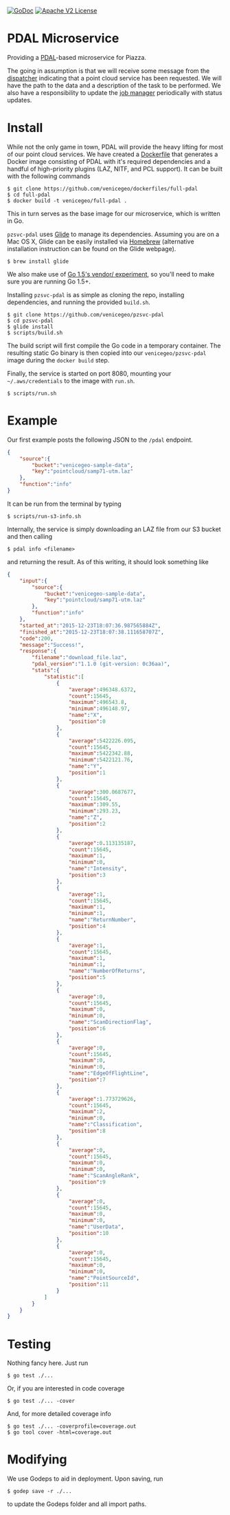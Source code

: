 [![GoDoc](https://godoc.org/github.com/venicegeo/pzsvc-pdal?status.svg)](https://godoc.org/github.com/venicegeo/pzsvc-pdal)
[![Apache V2 License](http://img.shields.io/badge/license-Apache%20V2-blue.svg)](https://github.com/venicegeo/pzsvc-pdal/blob/master/LICENSE)

# PDAL Microservice

Providing a [PDAL](http://pdal.io)-based microservice for Piazza.

The going in assumption is that we will receive some message from the [dispatcher](https://github.com/venicegeo/pz-dispatcher) indicating that a point cloud service has been requested. We will have the path to the data and a description of the task to be performed. We also have a responsibility to update the [job manager](https://github.com/venicegeo/pz-jobmanager) periodically with status updates.

# Install

While not the only game in town, PDAL will provide the heavy lifting for most of our point cloud services. We have created a [Dockerfile](https://github.com/venicegeo/dockerfiles/blob/master/full-pdal/Dockerfile) that generates a Docker image consisting of PDAL with it's required dependencies and a handful of high-priority plugins (LAZ, NITF, and PCL support). It can be built with the following commands

```console
$ git clone https://github.com/venicegeo/dockerfiles/full-pdal
$ cd full-pdal
$ docker build -t venicegeo/full-pdal .
```

This in turn serves as the base image for our microservice, which is written in Go.

`pzsvc-pdal` uses [Glide](https://github.com/Masterminds/glide) to manage its dependencies. Assuming you are on a Mac OS X, Glide can be easily installed via [Homebrew](https://github.com/Homebrew/homebrew) (alternative installation instruction can be found on the Glide webpage).

```console
$ brew install glide
```

We also make use of [Go 1.5's vendor/ experiment](https://medium.com/@freeformz/go-1-5-s-vendor-experiment-fd3e830f52c3#.ueuy8ao53), so you'll need to make sure you are running Go 1.5+.

Installing `pzsvc-pdal` is as simple as cloning the repo, installing dependencies, and running the provided `build.sh`.

```console
$ git clone https://github.com/venicegeo/pzsvc-pdal
$ cd pzsvc-pdal
$ glide install
$ scripts/build.sh
```

The build script will first compile the Go code in a temporary container. The resulting static Go binary is then copied into our `venicegeo/pzsvc-pdal` image during the `docker build` step.

Finally, the service is started on port 8080, mounting your `~/.aws/credentials` to the image with `run.sh`.

```console
$ scripts/run.sh
```

# Example

Our first example posts the following JSON to the `/pdal` endpoint.

```json
{  
    "source":{  
        "bucket":"venicegeo-sample-data",
        "key":"pointcloud/samp71-utm.laz"
    },
    "function":"info"
}
```

It can be run from the terminal by typing

```console
$ scripts/run-s3-info.sh
```

Internally, the service is simply downloading an LAZ file from our S3 bucket and then calling

```console
$ pdal info <filename>
```

and returning the result. As of this writing, it should look something like

```json
{  
    "input":{  
        "source":{  
            "bucket":"venicegeo-sample-data",
            "key":"pointcloud/samp71-utm.laz"
        },
        "function":"info"
    },
    "started_at":"2015-12-23T18:07:36.987565884Z",
    "finished_at":"2015-12-23T18:07:38.111658707Z",
    "code":200,
    "message":"Success!",
    "response":{  
        "filename":"download_file.laz",
        "pdal_version":"1.1.0 (git-version: 0c36aa)",
        "stats":{  
            "statistic":[  
                {  
                    "average":496348.6372,
                    "count":15645,
                    "maximum":496543.8,
                    "minimum":496148.97,
                    "name":"X",
                    "position":0
                },
                {  
                    "average":5422226.095,
                    "count":15645,
                    "maximum":5422342.88,
                    "minimum":5422121.76,
                    "name":"Y",
                    "position":1
                },
                {  
                    "average":300.0687677,
                    "count":15645,
                    "maximum":309.55,
                    "minimum":293.23,
                    "name":"Z",
                    "position":2
                },
                {  
                    "average":0.113135187,
                    "count":15645,
                    "maximum":1,
                    "minimum":0,
                    "name":"Intensity",
                    "position":3
                },
                {  
                    "average":1,
                    "count":15645,
                    "maximum":1,
                    "minimum":1,
                    "name":"ReturnNumber",
                    "position":4
                },
                {  
                    "average":1,
                    "count":15645,
                    "maximum":1,
                    "minimum":1,
                    "name":"NumberOfReturns",
                    "position":5
                },
                {  
                    "average":0,
                    "count":15645,
                    "maximum":0,
                    "minimum":0,
                    "name":"ScanDirectionFlag",
                    "position":6
                },
                {  
                    "average":0,
                    "count":15645,
                    "maximum":0,
                    "minimum":0,
                    "name":"EdgeOfFlightLine",
                    "position":7
                },
                {  
                    "average":1.773729626,
                    "count":15645,
                    "maximum":2,
                    "minimum":0,
                    "name":"Classification",
                    "position":8
                },
                {  
                    "average":0,
                    "count":15645,
                    "maximum":0,
                    "minimum":0,
                    "name":"ScanAngleRank",
                    "position":9
                },
                {  
                    "average":0,
                    "count":15645,
                    "maximum":0,
                    "minimum":0,
                    "name":"UserData",
                    "position":10
                },
                {  
                    "average":0,
                    "count":15645,
                    "maximum":0,
                    "minimum":0,
                    "name":"PointSourceId",
                    "position":11
                }
            ]
        }
    }
}
```

# Testing

Nothing fancy here. Just run

```console
$ go test ./...
```

Or, if you are interested in code coverage

```console
$ go test ./... -cover
```

And, for more detailed coverage info

```console
$ go test ./... -coverprofile=coverage.out
$ go tool cover -html=coverage.out
```

# Modifying

We use Godeps to aid in deployment. Upon saving, run

```console
$ godep save -r ./...
```

to update the Godeps folder and all import paths.
